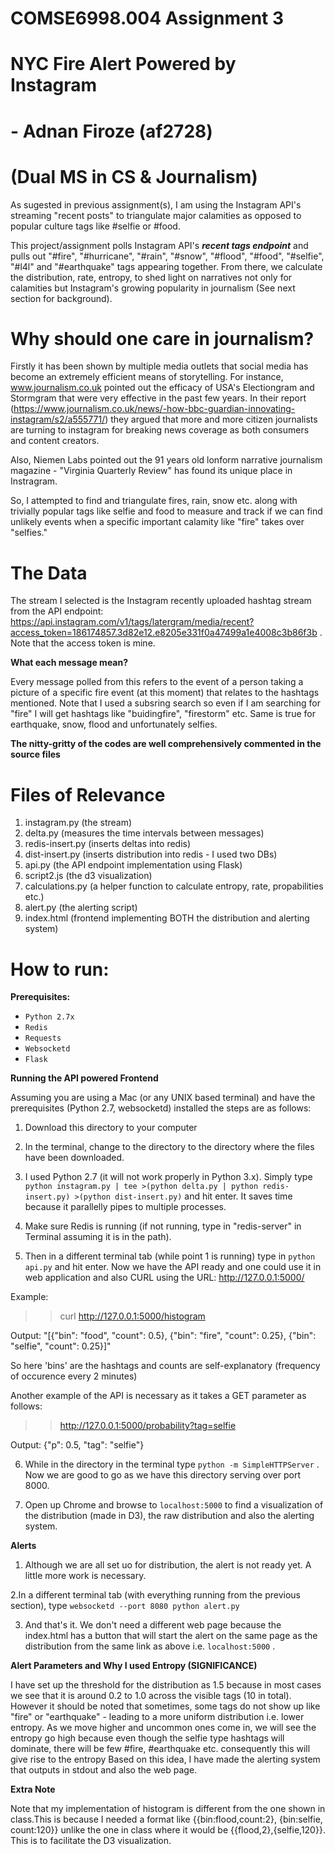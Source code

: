 # COMSE6998.004 Assignment 3

# NYC Fire Alert Powered by Instagram 

# - Adnan Firoze (af2728)
# (Dual MS in CS & Journalism)


As sugested in previous assignment(s), I am using the Instagram API's streaming "recent posts" to triangulate major calamities as opposed to popular culture tags like #selfie or #food. 

This project/assignment polls Instagram API's ***recent tags endpoint*** and pulls out "#fire", "#hurricane", "#rain", "#snow", "#flood", "#food", "#selfie", "#l4l" and "#earthquake" tags appearing together. From there, we calculate the distribution, rate, entropy, to shed light on narratives not only for calamities but Instagram's growing popularity in journalism (See next section for background).

# Why should one care in journalism?

Firstly it has been shown by multiple media outlets that social media has become an extremely efficient means of storytelling. For instance, www.journalism.co.uk pointed out the efficacy of USA's Electiongram and Stormgram that were very effective in the past few years. In their report (https://www.journalism.co.uk/news/-how-bbc-guardian-innovating-instagram/s2/a555771/) they argued that more and more citizen journalists are turning to instagram for breaking news coverage as both consumers and content creators. 

Also, Niemen Labs pointed out the 91 years old lonform narrative journalism magazine - "Virginia Quarterly Review" has found its unique place in Instragram. 

So, I attempted to find and triangulate fires, rain, snow etc. along with trivially popular tags like selfie and food to measure and track if we can find unlikely events when a specific important calamity like "fire" takes over "selfies." 

# The Data

The stream I selected is the Instagram recently uploaded hashtag stream from the API endpoint: https://api.instagram.com/v1/tags/latergram/media/recent?access_token=186174857.3d82e12.e8205e331f0a47499a1e4008c3b86f3b .
Note that the access token is mine. 


**What each message mean?**

Every message polled from this refers to the event of a person taking a picture of a specific fire event (at this moment) that relates to the hashtags mentioned. Note that I used a subsring search so even if I am searching for "fire" I will get hashtags like "buidingfire", "firestorm" etc. Same is true for earthquake, snow, flood and unfortunately selfies. 


**The nitty-gritty of the codes are well comprehensively commented in the source files**

# Files of Relevance

1. instagram.py (the stream)
2. delta.py (measures the time intervals between messages)
3. redis-insert.py (inserts deltas into redis)
4. dist-insert.py (inserts distribution into redis - I used two DBs)
5. api.py (the API endpoint implementation using Flask)
6. script2.js (the d3 visualization)
7. calculations.py (a helper function to calculate entropy, rate, propabilities etc.)
8. alert.py (the alerting script)
9. index.html (frontend implementing BOTH the distribution and alerting system)

# How to run:

**Prerequisites:** 

- ` Python 2.7x `
- ` Redis `
- ` Requests ` 
- ` Websocketd `
- ` Flask ` 


**Running the API powered Frontend**

Assuming you are using a Mac (or any UNIX based terminal) and have the prerequisites (Python 2.7, websocketd) installed the steps are as follows:

1. Download this directory to your computer

2. In the terminal, change to the directory to the directory where the files have been downloaded.

3. I used Python 2.7 (it will not work properly in Python 3.x). Simply type ` python instagram.py | tee >(python delta.py | python redis-insert.py) >(python dist-insert.py) ` and hit enter. It saves time because it parallelly pipes to multiple processes. 

4. Make sure Redis is running (if not running, type in "redis-server" in Terminal assuming it is in the path). 

5. Then in a different terminal tab (while point 1 is running) type in ` python api.py ` and hit enter. Now we have the API ready and one could use it in web application and also CURL using the URL: http://127.0.0.1:5000/

Example:

>> curl http://127.0.0.1:5000/histogram

Output: "[{"bin": "food", "count": 0.5}, {"bin": "fire", "count": 0.25}, {"bin": "selfie", "count": 0.25}]"

So here 'bins' are the hashtags and counts are self-explanatory (frequency of occurence every 2 minutes)

Another example of the API is necessary as it takes a GET parameter as follows:

>>http://127.0.0.1:5000/probability?tag=selfie

Output: {"p": 0.5, "tag": "selfie"}

6. While in the directory in the terminal type ` python -m SimpleHTTPServer ` .  Now we are good to go as we have this directory serving over port 8000. 

6. Open up Chrome and browse to ` localhost:5000 ` to find a visualization of the distribution (made in D3), the raw distribution and also the alerting system.


**Alerts**

1. Although we are all set uo for distribution, the alert is not ready yet. A little more work is necessary. 

2.In a different terminal tab (with everything running from the previous section), type ` websocketd --port 8080 python alert.py `

3. And that's it. We don't need a different web page because the index.html has a button that will start the alert on the same page as the distribution from the same link as above i.e. ` localhost:5000 ` .


**Alert Parameters and Why I used Entropy (SIGNIFICANCE)**

 I have set up the threshold for the distribution as 1.5 because in most cases we see that it is around 0.2 to 1.0 across the visible tags (10 in total). However it should be noted that sometimes, some tags do not show up like "fire" or "earthquake" - leading to a more uniform distribution  i.e. lower entropy. As we move higher and uncommon ones come in, we will see the entropy go high because even though the selfie type hashtags will dominate, there will be few #fire, #earthquake etc. consequently this will give rise to the entropy Based on this idea, I have made the alerting system that outputs in stdout and also the web page. 

**Extra Note**

Note that my implementation of histogram is different from the one shown in class.This is because I needed a format like {{bin:flood,count:2}, {bin:selfie, count:120}} unlike the one in class where it would be {{flood,2},{selfie,120}}. This is to facilitate the D3 visualization. 